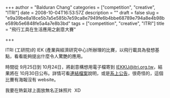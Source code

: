 +++
author = "Balduran Chang"
categories = ["competition", "creative", "ITRI"]
date = 2008-10-04T16:53:57Z
description = ""
draft = false
slug = "e9a39be8a18ce5b7a5e585b7e59ca8e7949fe6b4bbe68789e794a8e4b98be589b5e6848fe5a4a7e8b3bd"
tags = ["competition", "creative", "ITRI"]
title = "飛行工具在生活應用之創意大賽"

+++


ITRI (工研院)的 IEK (產業與經濟研究中心)所辦理的比賽，以飛行載具為發想基點，看看能夠提出什麼令人驚艷的應用。

時間從 9月25日到 10月24日，將創意構想用電子檔寄到 [IEKKU@itri.org.tw](mailto:IEKKU@itri.org.tw)，結果將在 10月30日公布。詳情可看[連結檔案](http://www.cs.nctu.edu.tw/cht/announcements/post/download.php?dir=upload/20080926105704_0.docm)說明，或是[系上公告](http://www.cs.nctu.edu.tw/cht/announcements/post/post_t.php?news_sn=1257&class=2)，很奇怪的，這個比賽有海報沒有 website。

我要在熱氣球上面放無名正妹照片  XD

